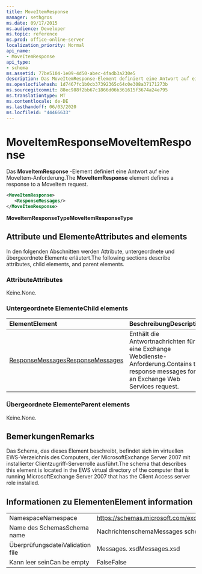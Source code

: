 ```yaml
---
title: MoveItemResponse
manager: sethgros
ms.date: 09/17/2015
ms.audience: Developer
ms.topic: reference
ms.prod: office-online-server
localization_priority: Normal
api_name:
- MoveItemResponse
api_type:
- schema
ms.assetid: 77be5104-1e09-4d50-abec-4fadb3a230e5
description: Das MoveItemResponse-Element definiert eine Antwort auf eine MoveItem-Anforderung.
ms.openlocfilehash: 1d7467fc1b0cb37392365c64c0e308a37171273b
ms.sourcegitcommit: 88ec988f2bb67c1866d06b361615f3674a24e795
ms.translationtype: MT
ms.contentlocale: de-DE
ms.lasthandoff: 06/03/2020
ms.locfileid: "44466633"
---
```

# <a name="moveitemresponse"></a><span data-ttu-id="444c9-103">MoveItemResponse</span><span class="sxs-lookup"><span data-stu-id="444c9-103">MoveItemResponse</span></span>

<span data-ttu-id="444c9-104">Das **MoveItemResponse** -Element definiert eine Antwort auf eine MoveItem-Anforderung.</span><span class="sxs-lookup"><span data-stu-id="444c9-104">The **MoveItemResponse** element defines a response to a MoveItem request.</span></span> 
  
```xml
<MoveItemResponse>
   <ResponseMessages/>
</MoveItemResponse>
```

 <span data-ttu-id="444c9-105">**MoveItemResponseType**</span><span class="sxs-lookup"><span data-stu-id="444c9-105">**MoveItemResponseType**</span></span>
## <a name="attributes-and-elements"></a><span data-ttu-id="444c9-106">Attribute und Elemente</span><span class="sxs-lookup"><span data-stu-id="444c9-106">Attributes and elements</span></span>

<span data-ttu-id="444c9-107">In den folgenden Abschnitten werden Attribute, untergeordnete und übergeordnete Elemente erläutert.</span><span class="sxs-lookup"><span data-stu-id="444c9-107">The following sections describe attributes, child elements, and parent elements.</span></span>
  
### <a name="attributes"></a><span data-ttu-id="444c9-108">Attribute</span><span class="sxs-lookup"><span data-stu-id="444c9-108">Attributes</span></span>

<span data-ttu-id="444c9-109">Keine.</span><span class="sxs-lookup"><span data-stu-id="444c9-109">None.</span></span>
  
### <a name="child-elements"></a><span data-ttu-id="444c9-110">Untergeordnete Elemente</span><span class="sxs-lookup"><span data-stu-id="444c9-110">Child elements</span></span>

|<span data-ttu-id="444c9-111">**Element**</span><span class="sxs-lookup"><span data-stu-id="444c9-111">**Element**</span></span>|<span data-ttu-id="444c9-112">**Beschreibung**</span><span class="sxs-lookup"><span data-stu-id="444c9-112">**Description**</span></span>|
|:-----|:-----|
|[<span data-ttu-id="444c9-113">ResponseMessages</span><span class="sxs-lookup"><span data-stu-id="444c9-113">ResponseMessages</span></span>](responsemessages.md) <br/> |<span data-ttu-id="444c9-114">Enthält die Antwortnachrichten für eine Exchange Webdienste-Anforderung.</span><span class="sxs-lookup"><span data-stu-id="444c9-114">Contains the response messages for an Exchange Web Services request.</span></span>  <br/> |
   
### <a name="parent-elements"></a><span data-ttu-id="444c9-115">Übergeordnete Elemente</span><span class="sxs-lookup"><span data-stu-id="444c9-115">Parent elements</span></span>

<span data-ttu-id="444c9-116">Keine.</span><span class="sxs-lookup"><span data-stu-id="444c9-116">None.</span></span>
  
## <a name="remarks"></a><span data-ttu-id="444c9-117">Bemerkungen</span><span class="sxs-lookup"><span data-stu-id="444c9-117">Remarks</span></span>

<span data-ttu-id="444c9-118">Das Schema, das dieses Element beschreibt, befindet sich im virtuellen EWS-Verzeichnis des Computers, der MicrosoftExchange Server 2007 mit installierter Clientzugriff-Serverrolle ausführt.</span><span class="sxs-lookup"><span data-stu-id="444c9-118">The schema that describes this element is located in the EWS virtual directory of the computer that is running MicrosoftExchange Server 2007 that has the Client Access server role installed.</span></span>
  
## <a name="element-information"></a><span data-ttu-id="444c9-119">Informationen zu Elementen</span><span class="sxs-lookup"><span data-stu-id="444c9-119">Element information</span></span>

|||
|:-----|:-----|
|<span data-ttu-id="444c9-120">Namespace</span><span class="sxs-lookup"><span data-stu-id="444c9-120">Namespace</span></span>  <br/> |https://schemas.microsoft.com/exchange/services/2006/messages  <br/> |
|<span data-ttu-id="444c9-121">Name des Schemas</span><span class="sxs-lookup"><span data-stu-id="444c9-121">Schema name</span></span>  <br/> |<span data-ttu-id="444c9-122">Nachrichtenschema</span><span class="sxs-lookup"><span data-stu-id="444c9-122">Messages schema</span></span>  <br/> |
|<span data-ttu-id="444c9-123">Überprüfungsdatei</span><span class="sxs-lookup"><span data-stu-id="444c9-123">Validation file</span></span>  <br/> |<span data-ttu-id="444c9-124">Messages. xsd</span><span class="sxs-lookup"><span data-stu-id="444c9-124">Messages.xsd</span></span>  <br/> |
|<span data-ttu-id="444c9-125">Kann leer sein</span><span class="sxs-lookup"><span data-stu-id="444c9-125">Can be empty</span></span>  <br/> |<span data-ttu-id="444c9-126">False</span><span class="sxs-lookup"><span data-stu-id="444c9-126">False</span></span>  <br/> |
   

